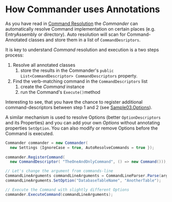 # How Commander uses Annotations

As you have read in [Command Resolution](../command-resolution/) the _Commander_ can automatically resolve Command implementation on certain places \(e.g. EntryAssembly or directory\). Auto resolution will scan for Command-Annotated classes and store them in a list of `CommandDesriptors`.

It is key to understand _Command_ resolution and execution is a two steps process:

1. Resolve all annotated classes
   1. store the results in the Commander's  `public List<CommandDescriptor> CommandDescriptors` property.
2. Find the verb-matching command in the `CommandDescriptors` list 
   1. create the _Command_ instance
   2. run the Command's `Execute()`method 

Interesting to see, that you have the chance to register additional command-descriptors between step 1 and 2 \(see [Sample03.Options](https://github.com/msc4266/CLArgs/tree/master/samples/Sample03.Options/Program.cs)\).

A similar mechanism is used to resolve Options \(better `OptionDescriptors` and its Properties\) and you can add your own _Options_ without annotating properties `SetOption`. You can also modify or remove Options before the Command is executed.

```csharp
Commander commander = new Commander(
  new Settings {IgnoreCase = true, AutoResolveCommands = true });
  
commander.RegisterCommand( 
  new CommandDescriptor( "TheOneAndOnlyCommand", () => new Command()));

// Let's change the argument from commands-line 
CommandLineArguments commandLineArguments = CommandLineParser.Parse(args);
commandLineArguments.SetOption("DatabaseTableName", "AnotherTable");

// Execute the Command with slightly different Options
commander.ExecuteCommand(commandLineArguments);
```

